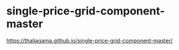 # single-price-grid-component-master
 
 https://thaliagama.github.io/single-price-grid-component-master/
